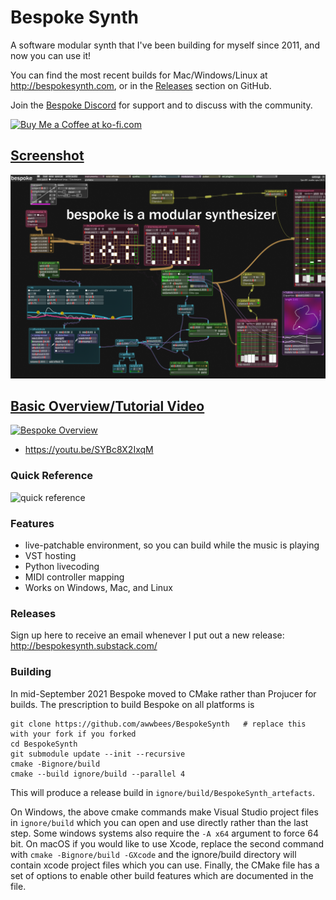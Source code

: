 # Bespoke Synth
A software modular synth that I've been building for myself since 2011, and now you can use it!

You can find the most recent builds for Mac/Windows/Linux at http://bespokesynth.com, or in the [Releases](https://github.com/awwbees/BespokeSynth/releases) section on GitHub.

Join the [Bespoke Discord](https://discord.gg/YdTMkvvpZZ) for support and to discuss with the community.

<a href='https://ko-fi.com/awwbees' target='_blank'><img height='35' style='border:0px;height:46px;' src='https://az743702.vo.msecnd.net/cdn/kofi3.png?v=0' border='0' alt='Buy Me a Coffee at ko-fi.com' />

## Screenshot
![screenshot](screenshot-1.png)

## Basic Overview/Tutorial Video
[![Bespoke Overview](https://img.youtube.com/vi/SYBc8X2IxqM/0.jpg)](https://www.youtube.com/watch?v=SYBc8X2IxqM)
* https://youtu.be/SYBc8X2IxqM

### Quick Reference
![quick reference](bespoke_quick_reference.png)

### Features
* live-patchable environment, so you can build while the music is playing
* VST hosting
* Python livecoding
* MIDI controller mapping
* Works on Windows, Mac, and Linux

### Releases
Sign up here to receive an email whenever I put out a new release: http://bespokesynth.substack.com/

### Building

In mid-September 2021 Bespoke moved to CMake rather than Projucer for builds. The prescription to build 
Bespoke on all platforms is

```shell
git clone https://github.com/awwbees/BespokeSynth   # replace this with your fork if you forked
cd BespokeSynth
git submodule update --init --recursive
cmake -Bignore/build
cmake --build ignore/build --parallel 4
```

This will produce a release build in `ignore/build/BespokeSynth_artefacts`.

On Windows, the above cmake commands make Visual Studio project files in `ignore/build` which you can open and use directly
rather than the last step. Some windows systems also require the `-A x64` argument to force 64 bit.
On macOS if you would like to use Xcode, replace the second command with `cmake -Bignore/build -GXcode` 
and the ignore/build directory will contain xcode project files which you can use. Finally, the CMake file has a set
of options to enable other build features which are documented in the file.

